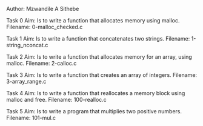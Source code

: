 Author: Mzwandile A Sithebe

Task 0
Aim: Is to write a function that allocates memory using malloc.
Filename: 0-malloc_checked.c

Task 1
Aim: Is to write a function that concatenates two strings.
Filename: 1-string_nconcat.c

Task 2
Aim: Is to write a function that allocates memory for an array, using malloc.
Filename: 2-calloc.c

Task 3
Aim: Is to write a function that creates an array of integers.
Filename: 3-array_range.c

Task 4
Aim: Is to write a function that reallocates a memory block using malloc and free.
Filename: 100-realloc.c

Task 5
Aim: Is to write a program that multiplies two positive numbers.
Filename: 101-mul.c

